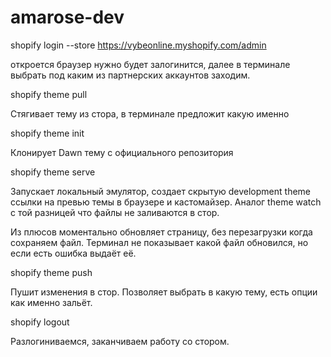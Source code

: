 # amarose-dev

shopify login --store  https://vybeonline.myshopify.com/admin

откроется браузер нужно будет залогинится, далее в терминале выбрать под каким из партнерских аккаунтов заходим.

shopify theme pull

Стягивает тему из стора, в терминале предложит какую именно

shopify theme init

Клонирует Dawn тему с официального репозитория

shopify theme serve

Запускает локальный эмулятор, создает скрытую development theme ссылки на превью темы в браузере и кастомайзер.
Аналог theme watch с той разницей что файлы не заливаются в стор.

Из плюсов моментально обновляет страницу, без перезагрузки когда сохраняем файл.
Терминал не показывает какой файл обновился, но если есть ошибка выдаёт её.


shopify theme push

Пушит изменения в стор. Позволяет выбрать в какую тему, есть опции как именно зальёт.

shopify logout

Разлогиниваемся, заканчиваем работу со стором.
